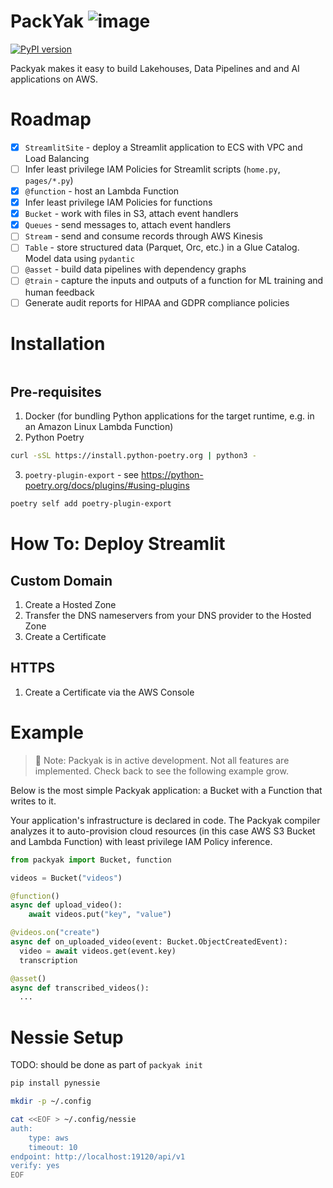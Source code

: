 # PackYak ![image](https://github.com/sam-goodwin/packyak/assets/38672686/249af136-45fb-4d13-82bb-5818e803eeb0)

[![PyPI version](https://badge.fury.io/py/packyak.svg)](https://badge.fury.io/py/packyak)

Packyak makes it easy to build Lakehouses, Data Pipelines and and AI applications on AWS.

# Roadmap

- [x] `StreamlitSite` - deploy a Streamlit application to ECS with VPC and Load Balancing
- [ ] Infer least privilege IAM Policies for Streamlit scripts (`home.py`, `pages/*.py`)
- [x] `@function` - host an Lambda Function
- [x] Infer least privilege IAM Policies for functions
- [x] `Bucket` - work with files in S3, attach event handlers
- [x] `Queues` - send messages to, attach event handlers
- [ ] `Stream` - send and consume records through AWS Kinesis
- [ ] `Table` - store structured data (Parquet, Orc, etc.) in a Glue Catalog. Model data using `pydantic`
- [ ] `@asset` - build data pipelines with dependency graphs
- [ ] `@train` - capture the inputs and outputs of a function for ML training and human feedback
- [ ] Generate audit reports for HIPAA and GDPR compliance policies

# Installation

```ts

```

## Pre-requisites

1. Docker (for bundling Python applications for the target runtime, e.g. in an Amazon Linux Lambda Function)
2. Python Poetry

```sh
curl -sSL https://install.python-poetry.org | python3 -
```

3. `poetry-plugin-export` - see https://python-poetry.org/docs/plugins/#using-plugins

```sh
poetry self add poetry-plugin-export
```

# How To: Deploy Streamlit

## Custom Domain

1. Create a Hosted Zone
2. Transfer the DNS nameservers from your DNS provider to the Hosted Zone
3. Create a Certificate

## HTTPS

1. Create a Certificate via the AWS Console

# Example

> 🔧 Note: Packyak is in active development. Not all features are implemented. Check back to see the following example grow.

Below is the most simple Packyak application: a Bucket with a Function that writes to it.

Your application's infrastructure is declared in code. The Packyak compiler analyzes it to auto-provision cloud resources (in this case AWS S3 Bucket and Lambda Function) with least privilege IAM Policy inference.

```py
from packyak import Bucket, function

videos = Bucket("videos")

@function()
async def upload_video():
    await videos.put("key", "value")

@videos.on("create")
async def on_uploaded_video(event: Bucket.ObjectCreatedEvent):
  video = await videos.get(event.key)
  transcription

@asset()
async def transcribed_videos():
  ...
```

# Nessie Setup

TODO: should be done as part of `packyak init`

```sh
pip install pynessie

mkdir -p ~/.config

cat <<EOF > ~/.config/nessie
auth:
    type: aws
    timeout: 10
endpoint: http://localhost:19120/api/v1
verify: yes
EOF
```